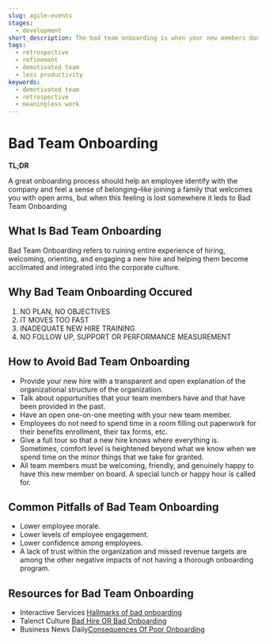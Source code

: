 ```yaml
---
slug: agile-events
stages:
  - development
short_description: The bad team onboarding is when your new members don't receive the crucial information or vice-versa i.e. they are overflooded with the pointers and information at the pace.
tags:
  - retrospective
  - refinement
  - demotivated team
  - less productivity
keywords:
  - demotivated team
  - retrospective
  - meaningless work
---
```


# Bad Team Onboarding

**TL;DR**

A great onboarding process should help an employee identify with the company and feel a sense of belonging–like joining a family that welcomes you with open arms, but when this feeling is lost somewhere it leds to Bad Team Onboarding


## What Is Bad Team Onboarding

Bad Team Onboarding refers to ruining entire experience of hiring, welcoming, orienting, and engaging a new hire and helping them become acclimated and integrated into the corporate culture.


## Why Bad Team Onboarding Occured
1. NO PLAN, NO OBJECTIVES
2. IT MOVES TOO FAST
3. INADEQUATE NEW HIRE TRAINING
4. NO FOLLOW UP, SUPPORT OR PERFORMANCE MEASUREMENT


## How to Avoid Bad Team Onboarding
- Provide your new hire with a transparent and open explanation of the organizational structure of the organization. 
- Talk about opportunities that your team members have and that have been provided in the past.
- Have an open one-on-one meeting with your new team member. 
- Employees do not need to spend time in a room filling out paperwork for their benefits enrollment, their tax forms, etc.
- Give a full tour so that a new hire knows where everything is. Sometimes, comfort level is heightened beyond what we know when we spend time on the minor things that we take for granted.
- All team members must be welcoming, friendly, and genuinely happy to have this new member on board. A special lunch or happy hour is called for.

## Common Pitfalls of Bad Team Onboarding

- Lower employee morale.
- Lower levels of employee engagement.
- Lower confidence among employees.
- A lack of trust within the organization and missed revenue targets are among the other negative impacts of not having a thorough onboarding program.

## Resources for Bad Team Onboarding
- Interactive Services [Hallmarks of bad onboarding](https://www.interactiveservices.com/latest-news/prepare-to-fail-the-hallmarks-of-bad-onboarding-programs/)
- Talenct Culture [Bad Hire OR Bad Onboarding](https://talentculture.com/bad-hire-or-bad-onboarding-10-tips-for-successful-new-hire-assimilation/)
- Business News Daily[Consequences Of Poor Onboarding](https://www.businessnewsdaily.com/9936-consequences-poor-onboarding.html)
